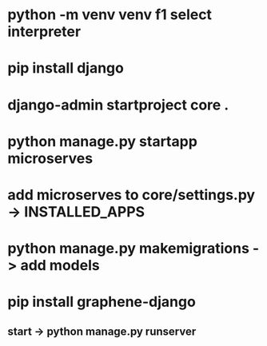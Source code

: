 #
# python -m venv venv f1 select interpreter
# pip install django
# django-admin startproject core  .
# python manage.py startapp microserves
# add microserves to core/settings.py -> INSTALLED_APPS
# python manage.py makemigrations -> add models
# pip install graphene-django

## start -> python manage.py runserver